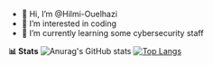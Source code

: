 - 👋 Hi, I’m @Hilmi-Ouelhazi
- 👀 I’m interested in coding 
- 🌱 I’m currently learning some cybersecurity staff



**📊 Stats**
![Anurag's GitHub stats](https://github-readme-stats.vercel.app/api?username=Hilmi-z&show_icons=true&theme=github_dark)
[![Top Langs](https://github-readme-stats.vercel.app/api/top-langs/?username=Hilmi-z&layout=donut&theme=github_dark)](https://github.com/anuraghazra/github-readme-stats)
